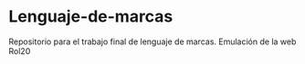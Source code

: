 # Lenguaje-de-marcas
Repositorio para el trabajo final de lenguaje de marcas. Emulación de la web Rol20
